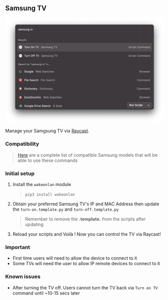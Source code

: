 ## Samsung TV

![demo](images/demo.png)

Manage your Samgsung TV via [Raycast](http://raycast.com).

### Compatibility
> [Here](https://developer.samsung.com/smarttv/develop/specifications/tv-model-groups.html) are a complete list of compatible Samsung models that will be able to use these commands

### Initial setup

1. Install the `wakeonlan` module

   
   > `pip3 install wakeonlan`

2. Obtain your preferred Samsung TV's IP and MAC Address then update the `turn-on.template.py` and `turn-off.template.py`

   > Remember to remove the **.template.** from the scripts after updating

3. Reload your scripts and Voilà ! Now you can control the TV via Raycast!

### Important
- First time users will need to allow the device to connect to it
- Some TVs will need the user to allow IP remote devices to connect to it

### Known issues

- After turning the TV off. Users cannot turn the TV back via `Turn on TV` command until ~10-15 secs later 

